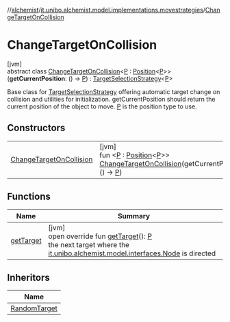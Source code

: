 //[alchemist](../../../index.md)/[it.unibo.alchemist.model.implementations.movestrategies](../index.md)/[ChangeTargetOnCollision](index.md)

# ChangeTargetOnCollision

[jvm]\
abstract class [ChangeTargetOnCollision](index.md)<[P](index.md) : [Position](../../it.unibo.alchemist.model.interfaces/-position/index.md)<[P](index.md)>>(**getCurrentPosition**: () -> [P](index.md)) : [TargetSelectionStrategy](../../it.unibo.alchemist.model.interfaces.movestrategies/-target-selection-strategy/index.md)<[P](index.md)> 

Base class for [TargetSelectionStrategy](../../it.unibo.alchemist.model.interfaces.movestrategies/-target-selection-strategy/index.md) offering automatic target change on collision and utilities for initialization. getCurrentPosition should return the current position of the object to move. [P](index.md) is the position type to use.

## Constructors

| | |
|---|---|
| [ChangeTargetOnCollision](-change-target-on-collision.md) | [jvm]<br>fun <[P](index.md) : [Position](../../it.unibo.alchemist.model.interfaces/-position/index.md)<[P](index.md)>> [ChangeTargetOnCollision](-change-target-on-collision.md)(getCurrentPosition: () -> [P](index.md)) |

## Functions

| Name | Summary |
|---|---|
| [getTarget](get-target.md) | [jvm]<br>open override fun [getTarget](get-target.md)(): [P](index.md)<br>the next target where the [it.unibo.alchemist.model.interfaces.Node](../../it.unibo.alchemist.model.interfaces/-node/index.md) is directed |

## Inheritors

| Name |
|---|
| [RandomTarget](../-random-target/index.md) |
